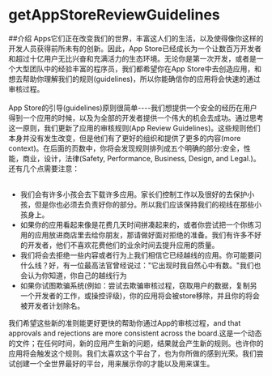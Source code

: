 # getAppStoreReviewGuidelines
##介绍
Apps它们正在改变我们的世界，丰富这人们的生活，以及使得像你这样的开发人员获得前所未有的创新。因此，App Store已经成长为一个让数百万开发者和超过十亿用户无比兴奋和充满活力的生态环境。无论你是第一次开发，或者是一个大型团队中的经验丰富的程序员，我们都希望你在App Store中去创造应用，和想去帮助你理解我们的规则(guidelines)，所以你能确信你的应用将会快速的通过审核过程。<br>
<br>
App Store的引导(guidelines)原则很简单----我们想提供一个安全的经历在用户得到一个应用的时候，以及为全部的开发者提供一个伟大的机会去成功。通过思考这一原则，我们更新了应用的审核规则(App Review Guidelines)。这些规则他们本身并没有发生改变，但是他们有了更好的组织和提供了更多的内容(more context)。在后面的页数中，你将会发现规则排列成五个明确的部分:安全，性能，商业，设计，法律(Safety, Performance, Business, Design, and Legal.)。还有几个点需要注意：<br>
<br>
- 我们会有许多小孩会去下载许多应用。家长们控制工作以及很好的去保护小孩，但是你也必须去负责好你的部分。所以我们应该保持我们的视线在那些小孩身上。
- 如果你的应用看起来像是花费几天时间拼凑起来的，或者你尝试把一个你练习用的应用放进商店里去给你朋友，那请做好面对拒绝的准备。我们有许多不好的开发者，他们不喜欢花费他们的业余时间去提升应用的质量。
- 我们将会去拒绝一些内容或者行为上我们相信它已经越线的应用。你可能要问什么线？好，有一位最高法官曾经说过："它出现时我自然心中有数。"我们也会认为你知道，你自己的越线行为
- 如果你试图欺骗系统(例如：尝试去欺骗审核过程，窃取用户的数据，复制另一个开发者的工作，或操控评级)，你的应用将会被store移除，并且你的将会被开发者计划除名。

我们希望这些新的准则能更好更快的帮助你通过App的审核过程，and that approvals and rejections are more consistent across the board.这是一个动态的文件；在任何时间，新的应用产生新的问题，结果就会产生新的规则。也许你的应用将会触发这个规则。我们太喜欢这个平台了，也为你所做的感到光荣。我们尝试创建一个全世界最好的平台，用来展示你的才能以及用来谋生。<br>
<br>

##
